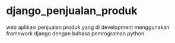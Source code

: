 # django_penjualan_produk
web aplikasi penjualan produk yang di development menggunakan framework django dengan bahasa pemrograman python
